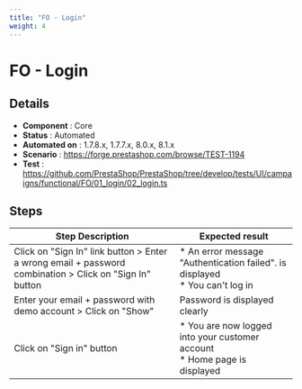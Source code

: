 ```yaml
---
title: "FO - Login"
weight: 4
---
```


# FO - Login
## Details
* **Component** : Core
* **Status** : Automated
* **Automated on** : 1.7.8.x, 1.7.7.x, 8.0.x, 8.1.x
* **Scenario** : https://forge.prestashop.com/browse/TEST-1194
* **Test** : https://github.com/PrestaShop/PrestaShop/tree/develop/tests/UI/campaigns/functional/FO/01_login/02_login.ts

## Steps
| Step Description | Expected result |
| ----- | ----- |
| Click on "Sign In" link button > Enter a wrong email + password combination > Click on "Sign In" button | * An error message "Authentication failed". is displayed<br> * You can't log in |
| Enter your email + password with demo account > Click on "Show" | Password is displayed clearly |
| Click on "Sign in" button | * You are now logged into your customer account<br> * Home page is displayed |
